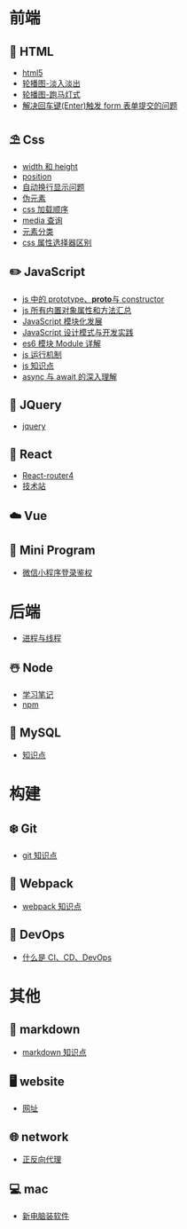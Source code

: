 # 前端

<!-- *** -->

## 🍭 HTML

- [html5](notes/html/html5.md)
- [轮播图-淡入淡出](notes/html/轮播图-淡入淡出.md)
- [轮播图-跑马灯式](notes/html/轮播图-跑马灯式.md)
- [解决回车键(Enter)触发 form 表单提交的问题](<notes/html/解决回车键(Enter)触发form表单提交的问题.md>)

## ⛱ Css

- [width 和 height](notes/css/width和height.md)
- [position](notes/css/position.md)
- [自动换行显示问题](notes/css/自动换行显示问题.md)
- [伪元素](notes/css/伪元素.md)
- [css 加载顺序](notes/css/css加载顺序.md)
- [media 查询](notes/css/media查询.md)
- [元素分类](notes/css/元素分类.md)
- [css 属性选择器区别](notes/css/css属性选择器区别.md)

## ✏️ JavaScript

- [js 中的 prototype、**proto**与 constructor](notes/javascript/js中的prototype、__proto__与constructor.md)
- [js 所有内置对象属性和方法汇总](notes/javascript/js所有内置对象属性和方法汇总.md)
- [JavaScript 模块化发展](notes/javascript/JavaScript模块化发展.md)
- [JavaScript 设计模式与开发实践](notes/javascript/JavaScript设计模式与开发实践.md)
- [es6 模块 Module 详解](notes/javascript/es6-Module.md)
- [js 运行机制](notes/javascript/js运行机制.md)
- [js 知识点](notes/javascript/js知识点.md)
- [async 与 await 的深入理解](notes/javascript/async与await的深入理解.md)

## 🎉 JQuery

- [jquery](notes/jquery/jquery.md)

## 🎨 React

- [React-router4](notes/react/react-router4.md)
- [技术站](notes/react/技术站.md)

## ☁️ Vue

## 🍓 Mini Program

- [微信小程序登录鉴权](notes/miniProgram/wechat/note.md)

<!-- ## 🍒 Other -->

# 后端

<!-- *** -->

- [进程与线程](https://www.liaoxuefeng.com/wiki/1016959663602400/1017627212385376)

## ☃️ Node

- [学习笔记](notes/node/学习笔记.md)
- [npm](notes/node/npm.md)

<!-- ## 🍅 Java -->

## 🔐 MySQL

- [知识点](notes/mysql/知识点.md)

# 构建

<!-- *** -->

## ❄️ Git

- [git 知识点](notes/git/git.md)

## 🍡 Webpack

- [webpack 知识点](notes/webpack/webpack.md)

## 🧩 DevOps

- [什么是 CI、CD、DevOps](notes/framework/什么是CI、CD、DevOps.md)

# 其他

<!-- *** -->

## 📜 markdown

- [markdown 知识点](notes/markdown/markdown.md)

## 🖥 website

- [网址](notes/website/网址.md)

## 🌐 network

- [正反向代理](notes/network/正反向代理.md)

## 💻 mac

- [新电脑装软件](notes/mac/新电脑装软件.md)

<!-- <div align="center"> <img src="https://docsify.js.org/_media/icon.svg"/ width="100"></div> -->
